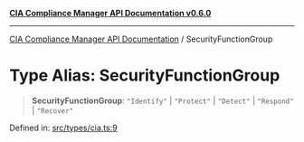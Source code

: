 [**CIA Compliance Manager API Documentation v0.6.0**](../README.md)

***

[CIA Compliance Manager API Documentation](../globals.md) / SecurityFunctionGroup

# Type Alias: SecurityFunctionGroup

> **SecurityFunctionGroup**: `"Identify"` \| `"Protect"` \| `"Detect"` \| `"Respond"` \| `"Recover"`

Defined in: [src/types/cia.ts:9](https://github.com/Hack23/cia-compliance-manager/blob/main/src/types/cia.ts#L9)
